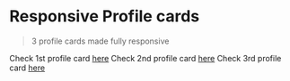 # Responsive Profile cards

> 3 profile cards made fully responsive

Check 1st profile card [here]()
Check 2nd profile card [here](https://nitin-profile-card.netlify.app/)
Check 3rd profile card [here]()

